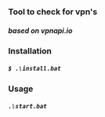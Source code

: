 ### Tool to check for vpn's
##### based on vpnapi.io


### Installation
##### ```$ .\install.bat```

### Usage
##### ```.\start.bat```